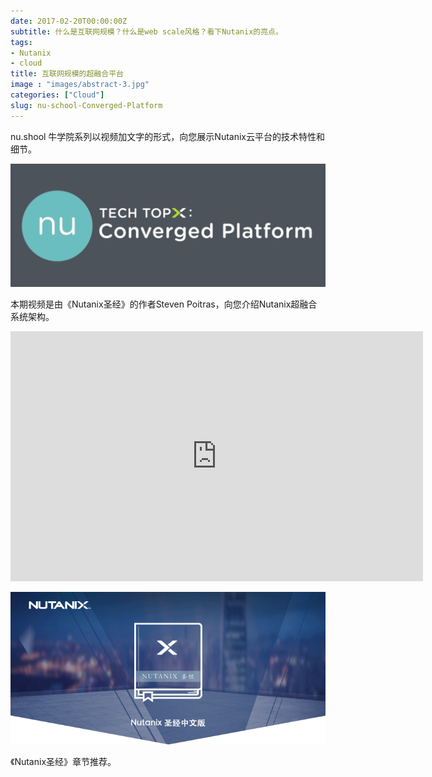 ```yaml
---
date: 2017-02-20T00:00:00Z
subtitle: 什么是互联网规模？什么是web scale风格？看下Nutanix的亮点。
tags:
- Nutanix
- cloud
title: 互联网规模的超融合平台
image : "images/abstract-3.jpg"
categories: ["Cloud"]
slug: nu-school-Converged-Platform
---
```


nu.shool 牛学院系列以视频加文字的形式，向您展示Nutanix云平台的技术特性和细节。

![Converged_Platform](/images/Tech_TopX-_Converged_Platform_mp4.png)


本期视频是由《Nutanix圣经》的作者Steven Poitras，向您介绍Nutanix超融合系统架构。


<p style="text-align: center"><iframe class="video_iframe" style="z-index:1;" src="http://v.qq.com/iframe/player.html?vid=t0372gr02qe&amp;width=660&amp;height=400&amp;auto=0" allowfullscreen="" frameborder="0" height="400" width="660"></iframe></p>

![bible](/images/bible-top.png)

《Nutanix圣经》章节推荐。
